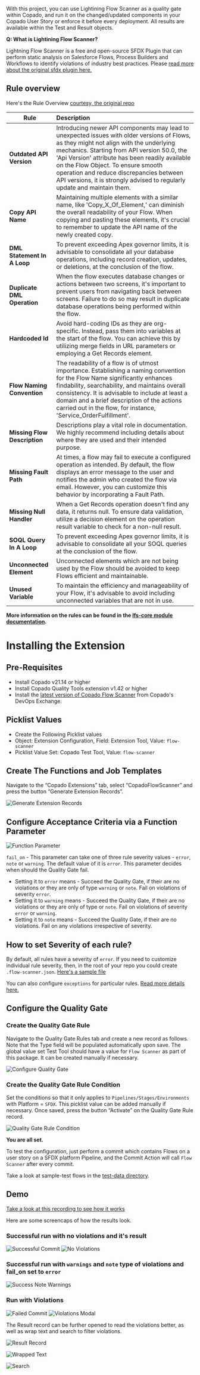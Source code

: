 With this project, you can use Lightining Flow Scanner as a quality gate within Copado, and run it on the changed/updated components in your Copado User Story or enforce it before every deployment. All results are available within the Test and Result objects.

**Q: What is Lightining Flow Scanner?**

Lightning Flow Scanner is a free and open-source SFDX Plugin that can perform static analysis on Salesforce Flows, Process Builders and Workflows to identify violations of industry best practices. Please [read more about the original sfdx plugin here.](https://github.com/Lightning-Flow-Scanner/lightning-flow-scanner-sfdx)

## Rule overview
Here's the Rule Overview [courtesy, the original repo](https://github.com/Lightning-Flow-Scanner/lightning-flow-scanner-sfdx?tab=readme-ov-file#rule-overview)

| Rule       | Description |
|--------------|:-----------|
| **Outdated API Version** | Introducing newer API components may lead to unexpected issues with older versions of Flows, as they might not align with the underlying mechanics. Starting from API version 50.0, the 'Api Version' attribute has been readily available on the Flow Object. To ensure smooth operation and reduce discrepancies between API versions, it is strongly advised to regularly update and maintain them. |
| **Copy API Name** | Maintaining multiple elements with a similar name, like 'Copy_X_Of_Element,' can diminish the overall readability of your Flow. When copying and pasting these elements, it's crucial to remember to update the API name of the newly created copy. |
| **DML Statement In A Loop** |  To prevent exceeding Apex governor limits, it is advisable to consolidate all your database operations, including record creation, updates, or deletions, at the conclusion of the flow. |
| **Duplicate DML Operation** |   When the flow executes database changes or actions between two screens, it's important to prevent users from navigating back between screens. Failure to do so may result in duplicate database operations being performed within the flow. |
| **Hardcoded Id** |  Avoid hard-coding IDs as they are org-specific. Instead, pass them into variables at the start of the flow. You can achieve this by utilizing merge fields in URL parameters or employing a Get Records element. |
| **Flow Naming Convention** |  The readability of a flow is of utmost importance. Establishing a naming convention for the Flow Name significantly enhances findability, searchability, and maintains overall consistency. It is advisable to include at least a domain and a brief description of the actions carried out in the flow, for instance, 'Service_OrderFulfillment'. |
| **Missing Flow Description** |   Descriptions play a vital role in documentation. We highly recommend including details about where they are used and their intended purpose. |
| **Missing Fault Path** |  At times, a flow may fail to execute a configured operation as intended. By default, the flow displays an error message to the user and notifies the admin who created the flow via email. However, you can customize this behavior by incorporating a Fault Path. |
| **Missing Null Handler**      |   When a Get Records operation doesn't find any data, it returns null. To ensure data validation, utilize a decision element on the operation result variable to check for a non-null result. |
| **SOQL Query In A Loop** |  To prevent exceeding Apex governor limits, it is advisable to consolidate all your SOQL queries at the conclusion of the flow. |
| **Unconnected Element** |  Unconnected elements which are not being used by the Flow should be avoided to keep Flows efficient and maintainable. |
| **Unused Variable**      |  To maintain the efficiency and manageability of your Flow, it's advisable to avoid including unconnected variables that are not in use. |

**More information on the rules can be found in the [lfs-core module documentation](https://github.com/Lightning-Flow-Scanner/lightning-flow-scanner-core).**

# Installing the Extension

## Pre-Requisites
* Install Copado v21.14 or higher
* Install Copado Quality Tools extension v1.42 or higher
* Install the [latest version of Copado Flow Scanner](https://login.salesforce.com/packaging/installPackage.apexp?p0=04t8Z000000Bop3QAC) from Copado's DevOps Exchange.

## Picklist Values

* Create the Following Picklist values
* Object: Extension Configuration, Field: Extension Tool, Value: `flow-scanner`
* Picklist Value Set: Copado Test Tool, Value: `flow-scanner`

## Create The Functions and Job Templates
Navigate to the “Copado Extensions” tab, select “CopadoFlowScanner” and press the button “Generate Extension Records”.

![Generate Extension Records](./images/generate-extension-records.png)

## Configure Acceptance Criteria via a Function Parameter
 ![Function Parameter](./images/function-parameter.png)

`fail_on` - This parameter can take one of three rule severity values - `error`, `note` or `warning`. The default value of it is `error`. This parameter decides when should the Quality Gate fail.

  - Setting it to `error` means - Succeed the Quality Gate, if their are no violations or they are only of type `warning` or `note`. Fail on violations of severity `error`.
  - Setting it to `warning` means - Succeed the Quality Gate, if their are no violations or they are only of type or `note`. Fail on violations of severity `error` or `warning`.
  - Setting it to `note` means - Succeed the Quality Gate, if their are no violations. Fail on any violations irrespective of severity.

## How to set Severity of each rule?

By default, all rules have a severity of `error`. If you need to customize individual rule severity, then, in the root of your repo you could create `.flow-scanner.json`. [Here's a sample file](./.flow-scanner.json)

You can also configure `exceptions` for particular rules. [Read more details here.](https://github.com/Lightning-Flow-Scanner/lightning-flow-scanner-sfdx?tab=readme-ov-file#configuration)

## Configure the Quality Gate

### Create the Quality Gate Rule
Navigate to the Quality Gate Rules tab and create a new record as follows. Note that the Type field will be populated automatically upon save. The global value set Test Tool should have a value for `Flow Scanner` as part of this package. It can be created manually if necessary.

![Configure Quality Gate](./images/create-quality-gate-rule.png)

### Create the Quality Gate Rule Condition
Set the conditions so that it only applies to `Pipelines/Stages/Environments` with Platform = `SFDX`. This picklist value can be added manually if necessary.
Once saved, press the button “Activate” on the Quality Gate Rule record.

![Quality Gate Rule Condition](./images/quality-gate-rule-condition.png)

**You are all set.**

To test the configuration, just perform a commit which contains Flows on a user story on a SFDX platform Pipeline, and the Commit Action will call `Flow Scanner` after every commit.

Take a look at sample-test flows in the [test-data directory](./test-data/flows/).

## Demo

[Take a look at this recording to see how it works](https://www.loom.com/share/d5fc87459e714e94b72abcd5511be5d8)

Here are some screencaps of how the results look.
### Successful run with no violations and it's result
![Successful Commit](./images/successful-commit.png)
![No Violations](./images/no-violations.png)

### Successful run with `warnings` and `note` type of violations and fail_on set to `error`
![Success Note Warnings](./images/note-warning.png)

### Run with Violations
![Failed Commit](./images/failed-commit.png)
![Violations Modal](./images/violations-modal.png)

The Result record can be further opened to read the violations better, as well as wrap text and search to filter violations.

![Result Record](./images/violations-result.png)

![Wrapped Text](./images/violations-wrapped-text.png)

![Search](./images/violations-search.png)

